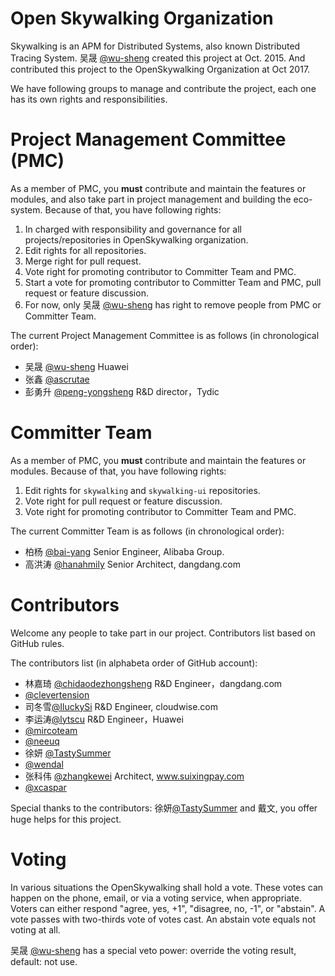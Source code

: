 # Open Skywalking Organization
Skywalking is an APM for Distributed Systems, also known Distributed Tracing System. 吴晟 [@wu-sheng](https://github.com/wu-sheng) created this project at Oct. 2015. And contributed this project to the OpenSkywalking Organization at Oct 2017.

We have following groups to manage and contribute the project, each one has its own rights and responsibilities.

# Project Management Committee (PMC)
As a member of PMC, you **must** contribute and maintain the features or modules, and also take part in project management and building the eco-system. Because of that, you have following rights:
1. In charged with responsibility and governance for all projects/repositories in OpenSkywalking organization.
1. Edit rights for all repositories.
1. Merge right for pull request.
1. Vote right for promoting contributor to Committer Team and PMC.
1. Start a vote for promoting contributor to Committer Team and PMC, pull request or feature discussion.
1. For now, only 吴晟 [@wu-sheng](https://github.com/wu-sheng) has right to remove people from PMC or Committer Team.

The current Project Management Committee is as follows (in chronological order):
* 吴晟 [@wu-sheng](https://github.com/wu-sheng) Huawei
* 张鑫 [@ascrutae](https://github.com/ascrutae)
* 彭勇升 [@peng-yongsheng](https://github.com/peng-yongsheng) R&D director，Tydic

# Committer Team
As a member of PMC, you **must** contribute and maintain the features or modules. Because of that, you have following rights:
1. Edit rights for `skywalking` and `skywalking-ui` repositories.
1. Vote right for pull request or feature discussion.
1. Vote right for promoting contributor to Committer Team and PMC.

The current Committer Team is as follows (in chronological order):
* 柏杨 [@bai-yang](https://github.com/bai-yang)  Senior Engineer, Alibaba Group.
* 高洪涛 [@hanahmily](http://githun.com/hanahmily) Senior Architect, dangdang.com

# Contributors
Welcome any people to take part in our project. Contributors list based on GitHub rules.

The contributors list (in alphabeta order of GitHub account):

* 林嘉琦 [@chidaodezhongsheng](https://github.com/chidaodezhongsheng) R&D Engineer，dangdang.com
* [@clevertension](https://github.com/clevertension)
* 司冬雪[@IluckySi](https://github.com/IluckySi) R&D Engineer, cloudwise.com
* 李运涛[@lytscu](https://github.com/lytscu) R&D Engineer，Huawei
* [@mircoteam](https://github.com/mircoteam)
* [@neeuq](https://github.com/neeuq)
* 徐妍 [@TastySummer](https://github.com/TastySummer)
* [@wendal](https://github.com/wendal)
* 张科伟 [@zhangkewei](https://github.com/zhangkewei) Architect, www.suixingpay.com
* [@xcaspar](https://github.com/xcaspar)

Special thanks to the contributors: 徐妍[@TastySummer](https://github.com/TastySummer) and 戴文, you offer huge helps for this project.

# Voting

In various situations the OpenSkywalking shall hold a vote. These votes can happen on the phone, email, or via a voting service, when appropriate. Voters can either respond "agree, yes, +1", "disagree, no, -1", or "abstain". A vote passes with two-thirds vote of votes cast. An abstain vote equals not voting at all.

吴晟 [@wu-sheng](https://github.com/wu-sheng) has a special veto power: override the voting result, default: not use.

